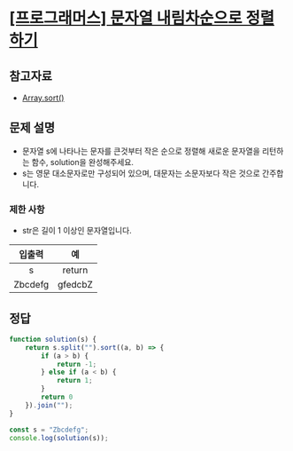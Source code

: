 # [\[프로그래머스\] 문자열 내림차순으로 정렬하기](https://programmers.co.kr/learn/courses/30/lessons/12917)

## 참고자료
- [Array.sort()](https://rutgo-letsgo.tistory.com/49)

## 문제 설명
- 문자열 s에 나타나는 문자를 큰것부터 작은 순으로 정렬해 새로운 문자열을 리턴하는 함수, solution을 완성해주세요.
- s는 영문 대소문자로만 구성되어 있으며, 대문자는 소문자보다 작은 것으로 간주합니다.

### 제한 사항
- str은 길이 1 이상인 문자열입니다.

입출력 | 예
:---: | :---:
s | return
Zbcdefg | gfedcbZ

## 정답

```javascript
function solution(s) {
    return s.split("").sort((a, b) => {
        if (a > b) {
            return -1;
        } else if (a < b) {
            return 1;
        }
        return 0
    }).join("");
}

const s = "Zbcdefg";
console.log(solution(s));
```
